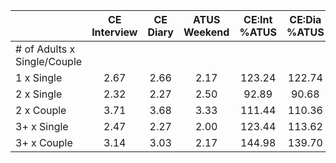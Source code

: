 
|                      | CE<br>Interview |  CE<br>Diary | ATUS<br>Weekend | CE:Int<br>%ATUS | CE:Dia<br>%ATUS |
| -------------------- | :----------: | :----------: | :----------: | :----------: | :----------: |
| # of Adults x Single/Couple |              |              |              |              |              |
| 1 x Single           |         2.67 |         2.66 |         2.17 |       123.24 |       122.74 |
| 2 x Single           |         2.32 |         2.27 |         2.50 |        92.89 |        90.68 |
| 2 x Couple           |         3.71 |         3.68 |         3.33 |       111.44 |       110.36 |
| 3+ x Single          |         2.47 |         2.27 |         2.00 |       123.44 |       113.62 |
| 3+ x Couple          |         3.14 |         3.03 |         2.17 |       144.98 |       139.70 |


